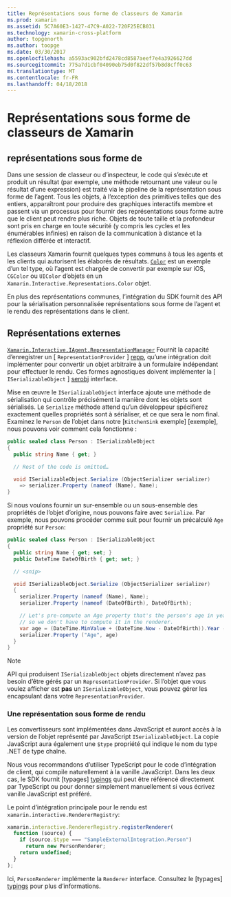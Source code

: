 ```yaml
---
title: Représentations sous forme de classeurs de Xamarin
ms.prod: xamarin
ms.assetid: 5C7A60E3-1427-47C9-A022-720F25ECB031
ms.technology: xamarin-cross-platform
author: topgenorth
ms.author: toopge
ms.date: 03/30/2017
ms.openlocfilehash: a5593ac902bfd2478cd8587aeef7e4a3926627dd
ms.sourcegitcommit: 775a7d1cbf04090eb75d0f822df57b8d8cff0c63
ms.translationtype: MT
ms.contentlocale: fr-FR
ms.lasthandoff: 04/18/2018
---
```

# <a name="representations-in-xamarin-workbooks"></a>Représentations sous forme de classeurs de Xamarin

## <a name="representations"></a>représentations sous forme de

Dans une session de classeur ou d’inspecteur, le code qui s’exécute et produit un résultat (par exemple, une méthode retournant une valeur ou le résultat d’une expression) est traité via le pipeline de la représentation sous forme de l’agent. Tous les objets, à l’exception des primitives telles que des entiers, apparaîtront pour produire des graphiques interactifs membre et passent via un processus pour fournir des représentations sous forme autre que le client peut rendre plus riche. Objets de toute taille et la profondeur sont pris en charge en toute sécurité (y compris les cycles et les énumérables infinies) en raison de la communication à distance et la réflexion différée et interactif.

Les classeurs Xamarin fournit quelques types communs à tous les agents et les clients qui autorisent les élaborés de résultats. [`Color`][xir-color] est un exemple d’un tel type, où l’agent est chargée de convertir par exemple sur iOS, `CGColor` ou `UIColor` d’objets en un `Xamarin.Interactive.Representations.Color` objet.

En plus des représentations communes, l’intégration du SDK fournit des API pour la sérialisation personnalisée représentations sous forme de l’agent et le rendu des représentations dans le client.

## <a name="external-representations"></a>Représentations externes

[`Xamarin.Interactive.IAgent.RepresentationManager`][repman] Fournit la capacité d’enregistrer un [ `RepresentationProvider` ] [ repp], qu’une intégration doit implémenter pour convertir un objet arbitraire à un formulaire indépendant pour effectuer le rendu. Ces formes agnostiques doivent implémenter la [ `ISerializableObject` ] [ serobj] interface.

Mise en œuvre le `ISerializableObject` interface ajoute une méthode de sérialisation qui contrôle précisément la manière dont les objets sont sérialisés. Le `Serialize` méthode attend qu’un développeur spécifierez exactement quelles propriétés sont à sérialiser, et ce que sera le nom final. Examinez le `Person` de l’objet dans notre [`KitchenSink` exemple] [exemple], nous pouvons voir comment cela fonctionne :

```csharp
public sealed class Person : ISerializableObject
{
  public string Name { get; }

  // Rest of the code is omitted…

  void ISerializableObject.Serialize (ObjectSerializer serializer)
    => serializer.Property (nameof (Name), Name);
}
```

Si nous voulons fournir un sur-ensemble ou un sous-ensemble des propriétés de l’objet d’origine, nous pouvons faire avec `Serialize`. Par exemple, nous pouvons procéder comme suit pour fournir un précalculé `Age` propriété sur `Person`:

```csharp
public sealed class Person : ISerializableObject
{
  public string Name { get; set; }
  public DateTime DateOfBirth { get; set; }

  // <snip>

  void ISerializableObject.Serialize (ObjectSerializer serializer)
  {
    serializer.Property (nameof (Name), Name);
    serializer.Property (nameof (DateOfBirth), DateOfBirth);

    // Let's pre-compute an Age property that's the person's age in years,
    // so we don't have to compute it in the renderer.
    var age = (DateTime.MinValue + (DateTime.Now - DateOfBirth)).Year - 1;
    serializer.Property ("Age", age)
  }
}
```

> [!NOTE]
> API qui produisent `ISerializableObject` objets directement n’avez pas besoin d’être gérés par un `RepresentationProvider`. Si l’objet que vous voulez afficher est **pas** un `ISerializableObject`, vous pouvez gérer les encapsulant dans votre `RepresentationProvider`.

### <a name="rendering-a-representation"></a>Une représentation sous forme de rendu

Les convertisseurs sont implémentées dans JavaScript et auront accès à la version de l’objet représenté par JavaScript `ISerializableObject`. La copie JavaScript aura également une `$type` propriété qui indique le nom du type .NET de type chaîne.

Nous vous recommandons d’utiliser TypeScript pour le code d’intégration de client, qui compile naturellement à la vanille JavaScript. Dans les deux cas, le SDK fournit [typages] [ typings] qui peut être référencé directement par TypeScript ou pour donner simplement manuellement si vous écrivez vanille JavaScript est préféré.

Le point d’intégration principale pour le rendu est `xamarin.interactive.RendererRegistry`:

```js
xamarin.interactive.RendererRegistry.registerRenderer(
  function (source) {
    if (source.$type === "SampleExternalIntegration.Person")
      return new PersonRenderer;
    return undefined;
  }
);
```

Ici, `PersonRenderer` implémente la `Renderer` interface. Consultez le [typages] [ typings] pour plus d’informations.

[typings]: https://github.com/xamarin/Workbooks/blob/master/SDK/typings/xamarin-interactive.d.ts
[xir-color]: https://developer.xamarin.com/api/type/Xamarin.Interactive.Representations.Color/
[repman]: https://developer.xamarin.com/api/type/Xamarin.Interactive.Representations.IRepresentationManager/
[repp]: https://developer.xamarin.com/api/type/Xamarin.Interactive.Representations.RepresentationProvider/
[serobj]: https://developer.xamarin.com/api/type/Xamarin.Interactive.Serialization.ISerializableObject/
